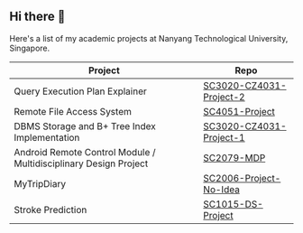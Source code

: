 ## Hi there 👋
Here's a list of my academic projects at Nanyang Technological University, Singapore.

| Project | Repo |
| ------- | ---- |
| Query Execution Plan Explainer | [SC3020-CZ4031-Project-2](https://github.com/Armaan-Goel-NTU/SC3020-CZ4031-Project-2) |
| Remote File Access System | [SC4051-Project](https://github.com/Armaan-Goel-NTU/SC4051-Project) |
| DBMS Storage and B+ Tree Index Implementation | [SC3020-CZ4031-Project-1](https://github.com/Armaan-Goel-NTU/SC3020-CZ4031-Project-2) |
| Android Remote Control Module / Multidisciplinary Design Project | [SC2079-MDP](https://github.com/Armaan-Goel-NTU/SC2079-MDP) |
| MyTripDiary | [SC2006-Project-No-Idea](https://github.com/Armaan-Goel-NTU/SC2006-Project-No-Idea) |
| Stroke Prediction | [SC1015-DS-Project](https://github.com/Armaan-Goel-NTU/SC1015-DS-Project) |
